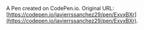 # 

A Pen created on CodePen.io. Original URL: [https://codepen.io/javierrssanchez29/pen/ExvxBXr](https://codepen.io/javierrssanchez29/pen/ExvxBXr).


